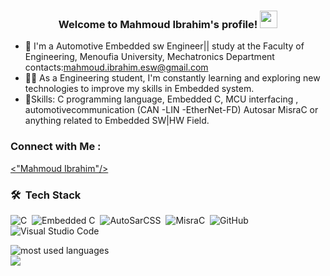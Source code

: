 <h3 align="center">
  Welcome to Mahmoud Ibrahim's profile!
  <img src="https://media.giphy.com/media/hvRJCLFzcasrR4ia7z/giphy.gif" width="28">
</h3>

- 🏢 I'm a Automotive Embedded sw Engineer|| study at the Faculty of Engineering, Menoufia University, Mechatronics Department contacts:mahmoud.ibrahim.esw@gmail.com 
- 👨‍💻 As a Engineering student, I'm constantly learning and exploring new technologies to improve my skills in Embedded system.
- 💬Skills: C programming language, Embedded C, MCU interfacing , automotivecommunication (CAN -LIN -EtherNet-FD) Autosar MisraC or anything related to Embedded SW|HW Field.


### Connect with Me :

<a href="https://www.linkedin.com/in/mahmoud-ibrahim-821484228/" target="_blank"><"Mahmoud Ibrahim"/></a>

### 🛠 &nbsp;Tech Stack
![C](https://img.shields.io/badge/-JavaScript-05122A?style=flat&logo=javascript)&nbsp;
![Embedded C](https://img.shields.io/badge/-HTML-05122A?style=flat&logo=HTML5)&nbsp;
![AutoSarCSS](https://img.shields.io/badge/-CSS-05122A?style=flat&logo=CSS3&logoColor=1572B6)&nbsp;
![MisraC](https://img.shields.io/badge/-Git-05122A?style=flat&logo=git)&nbsp;
![GitHub](https://img.shields.io/badge/-GitHub-05122A?style=flat&logo=github)&nbsp;
![Visual Studio Code](https://img.shields.io/badge/-Visual%20Studio%20Code-05122A?style=flat&logo=visual-studio-code&logoColor=007ACC)&nbsp;





<img align="left" src="https://github-readme-stats.vercel.app/api/top-langs?username=hanemNaga&show_icons=true&locale=en&layout=compact&theme=radical" alt="most used languages" />
<br>
<a href="https://komarev.com/ghpvc/?username=hanemNaga&style=for-the-badge">
    <img src="https://komarev.com/ghpvc/?username=hanemNaga&style=for-the-badge">
</a>
